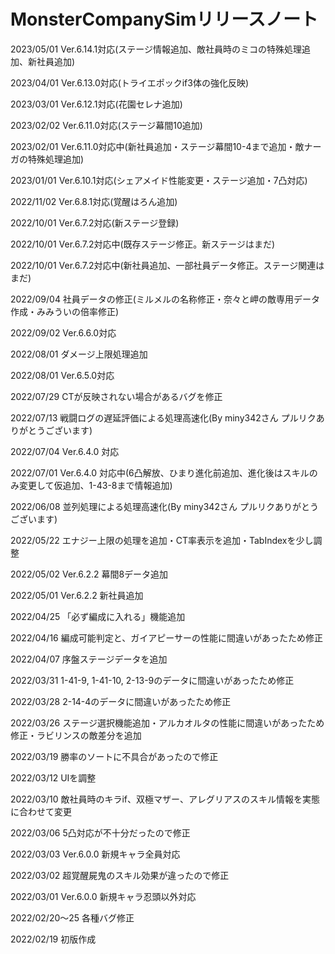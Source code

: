 # MonsterCompanySimリリースノート

2023/05/01 Ver.6.14.1対応(ステージ情報追加、敵社員時のミコの特殊処理追加、新社員追加)

2023/04/01 Ver.6.13.0対応(トライエポックif3体の強化反映)

2023/03/01 Ver.6.12.1対応(花園セレナ追加)

2023/02/02 Ver.6.11.0対応(ステージ幕間10追加)

2023/02/01 Ver.6.11.0対応中(新社員追加・ステージ幕間10-4まで追加・敵ナーガの特殊処理追加)

2023/01/01 Ver.6.10.1対応(シェアメイド性能変更・ステージ追加・7凸対応)

2022/11/02 Ver.6.8.1対応(覚醒はろん追加)

2022/10/01 Ver.6.7.2対応(新ステージ登録)

2022/10/01 Ver.6.7.2対応中(既存ステージ修正。新ステージはまだ)

2022/10/01 Ver.6.7.2対応中(新社員追加、一部社員データ修正。ステージ関連はまだ)

2022/09/04 社員データの修正(ミルメルの名称修正・奈々と岬の敵専用データ作成・みみういの倍率修正)

2022/09/02 Ver.6.6.0対応

2022/08/01 ダメージ上限処理追加

2022/08/01 Ver.6.5.0対応

2022/07/29 CTが反映されない場合があるバグを修正

2022/07/13 戦闘ログの遅延評価による処理高速化(By miny342さん プルリクありがとうございます)

2022/07/04 Ver.6.4.0 対応

2022/07/01 Ver.6.4.0 対応中(6凸解放、ひまり進化前追加、進化後はスキルのみ変更して仮追加、1-43-8まで情報追加)

2022/06/08 並列処理による処理高速化(By miny342さん プルリクありがとうございます)

2022/05/22 エナジー上限の処理を追加・CT率表示を追加・TabIndexを少し調整

2022/05/02 Ver.6.2.2 幕間8データ追加

2022/05/01 Ver.6.2.2 新社員追加

2022/04/25 「必ず編成に入れる」機能追加

2022/04/16 編成可能判定と、ガイアピーサーの性能に間違いがあったため修正

2022/04/07 序盤ステージデータを追加

2022/03/31 1-41-9, 1-41-10, 2-13-9のデータに間違いがあったため修正

2022/03/28 2-14-4のデータに間違いがあったため修正

2022/03/26 ステージ選択機能追加・アルカオルタの性能に間違いがあったため修正・ラビリンスの敵差分を追加

2022/03/19 勝率のソートに不具合があったので修正

2022/03/12 UIを調整

2022/03/10 敵社員時のキラif、双極マザー、アレグリアスのスキル情報を実態に合わせて変更

2022/03/06 5凸対応が不十分だったので修正

2022/03/03 Ver.6.0.0 新規キャラ全員対応

2022/03/02 超覚醒屍鬼のスキル効果が違ったので修正

2022/03/01 Ver.6.0.0 新規キャラ忍頭以外対応

2022/02/20～25 各種バグ修正

2022/02/19 初版作成
